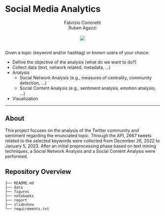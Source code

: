 # Social Media Analytics

<center>Fabrizio Cominetti</center>
<center>Ruben Agazzi</center>
<br />

<center><img src="https://www.scienze.unimib.it/sites/sc02/files/scientifica_logo.png"></center>
<br />

Given a topic (keyword and/or hashtag) or known users of your choice:
- Define the objective of the analysis (what do we want to do?)
- Collect data (text, network related, metadata, ...)
- Analysis
  - Social Network Analysis (e.g., measures of centrality, community detection, ...)
  - Social Content Analysis (e.g., sentiment analysis, emotion analysis, ...)
- Visualization

---

## About

This project focuses on the analysis of the Twitter community and sentiment regarding the enunciated topic. Through the API, 2667 tweets related to the selected keywords were collected from December 26, 2022 to January 5, 2023. After an initial preprocessing phase based on text mining techniques, a Social Network Analysis and a Social Content Analysis were performed.

## Repository Overview

```
├── README.md
├── data
├── figures
├── notebooks
├── report
├── slideshow
└── requirements.txt
```